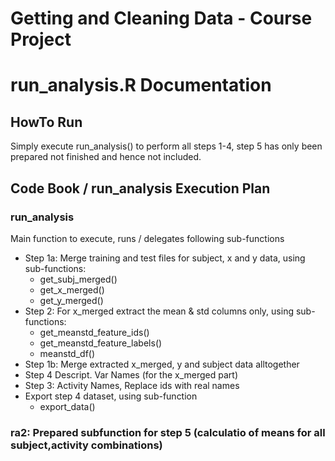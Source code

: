 Getting and Cleaning Data - Course Project
===================
# run_analysis.R Documentation
## HowTo Run
Simply execute run_analysis() to perform all steps 1-4, step 5 has only been prepared not finished and hence not included.
## Code Book / run_analysis Execution Plan
### run_analysis
Main function to execute, runs / delegates following sub-functions
* Step 1a: Merge training and test files for subject, x and y data, using sub-functions:
  * get_subj_merged()
  * get_x_merged()
  * get_y_merged()
* Step 2: For x_merged extract the mean & std columns only, using sub-functions:
  * get_meanstd_feature_ids()
  * get_meanstd_feature_labels()
  * meanstd_df()
* Step 1b: Merge extracted x_merged, y and subject data alltogether
* Step 4 Descript. Var Names (for the x_merged part)
* Step 3: Activity Names, Replace ids with real names
* Export step 4 dataset, using sub-function
  * export_data()
### ra2: Prepared subfunction for step 5 (calculatio of means for all subject,activity combinations) 


